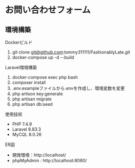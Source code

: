# お問い合わせフォーム
## 環境構築

Dockerビルド
1. git clone git@github.com:tommy311111/FashionablyLate.git
2. docker-compose up -d --build

 Laravel環境構築
1. docker-compose exec php bash
2. composer install
3. .env.exampleファイルから.envを作成し、環境変数を変更
4. php artison key:generate
5. php artisan migrate
6. php artisan db:seed

使用技術
- PHP 7.4.9
- Laravel 8.83.3
- MyCQL 8.0.26

ER図




- 開発環境：http://localhost/
- phpMyAdmin : http://localhost:8080/
